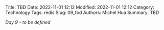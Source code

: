 Title: TBD
Date: 2022-11-01 12:12
Modified: 2022-11-01 12:12
Category: Technology
Tags: redis
Slug: 09_tbd
Authors: Michel Hua
Summary: TBD

_Day 9 - to be defined_
